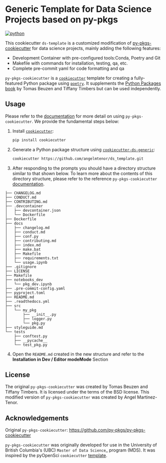 # Generic Template for Data Science Projects based on py-pkgs

[![python](https://img.shields.io/badge/python-%5E3.8-blue)]()

This cookiecutter `ds-template` is a customized modification of  [py-pkgs-cookiecutter](https://github.com/py-pkgs/py-pkgs-cookiecutter) for data science projects, mainly adding the following features:
- Development Container with pre-configured tools:Conda, Poetry and Git
- Makefile with commands for installation, testing, qa, etc.
- Complete pre-commit yaml for code formatting and qa


`py-pkgs-cookiecutter` is a [`cookiecutter`](https://cookiecutter.readthedocs.io/en/latest/) template for creating a fully-featured Python package using [`poetry`](https://python-poetry.org). It supplements the [Python Packages book](https://py-pkgs.org) by Tomas Beuzen and Tiffany Timbers but can be used independently.

## Usage

Please refer to the [documentation](https://py-pkgs-cookiecutter.readthedocs.io/en/latest/) for more detail on using `py-pkgs-cookiecutter`. We provide the fundamental steps below:

1. Install [`cookiecutter`](https://cookiecutter.readthedocs.io/en/latest/):

    ```bash
    pip install cookiecutter
    ```

2. Generate a Python package structure using [`cookiecutter-ds-generic`](https://github.com/angelmtenor/ds_template.git):

    ```bash
    cookiecutter https://github.com/angelmtenor/ds_template.git
    ```

3. After responding to the prompts you should have a directory structure similar to that shown below. To learn more about the contents of this directory structure, please refer to the reference `py-pkgs-cookiecutter` [documentation](https://py-pkgs-cookiecutter.readthedocs.io/en/latest/).

```text
├── CHANGELOG.md
├── CONDUCT.md
├── CONTRIBUTING.md
├── .devcontainer
│   ├── devcontainer.json
│   └── Dockerfile
├── Dockerfile
├── docs
│   ├── changelog.md
│   ├── conduct.md
│   ├── conf.py
│   ├── contributing.md
│   ├── index.md
│   ├── make.bat
│   ├── Makefile
│   ├── requirements.txt
│   └── usage.ipynb
├── .gitignore
├── LICENSE
├── Makefile
├── notebooks_dev
│   └── pkg_dev.ipynb
├── .pre-commit-config.yaml
├── pyproject.toml
├── README.md
├── .readthedocs.yml
├── src
│   └── my_pkg
│       ├── __init__.py
│       ├── logger.py
│       └── pkg.py
├── styleguide.md
└── tests
    ├── conftest.py
    ├── __pycache__
    └── test_pkg.py
```

4. Open the `README.md` created in the new structure and refer to the **Installation in Dev / Editor modeMode** Section


## License

The original `py-pkgs-cookiecutter` was created by Tomas Beuzen and Tiffany Timbers. It is licensed under the terms of the BSD license.
This modified version of `py-pkgs-cookiecutter` was created by Angel Martinez-Tenor.

## Acknowledgements
Original `py-pkgs-cookiecutter`: https://github.com/py-pkgs/py-pkgs-cookiecutter

`py-pkgs-cookiecutter` was originally developed for use in the University of British Columbia's (UBC) `Master of Data Science`_ program (MDS). It was inspired by the pyOpenSci `cookiecutter` [template](https://github.com/pyOpenSci/cookiecutter-pyopensci).

